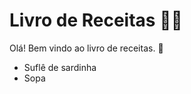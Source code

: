 # Livro de Receitas :woman_cook:

Olá! Bem vindo ao livro de receitas. :raising_hand:

- Suflê de sardinha
- Sopa 


